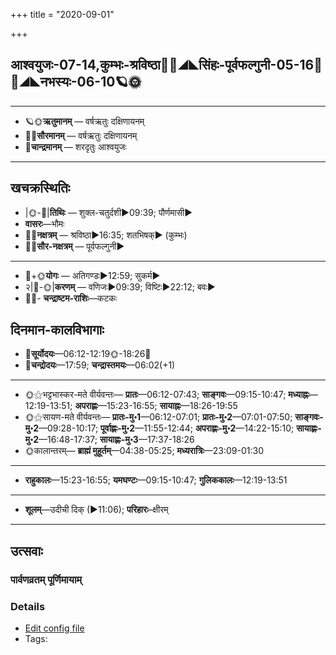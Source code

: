 +++
title = "2020-09-01"

+++
## आश्वयुजः-07-14,कुम्भः-श्रविष्ठा🌛🌌◢◣सिंहः-पूर्वफल्गुनी-05-16🌌🌞◢◣नभस्यः-06-10🪐🌞
___________________
- 🪐🌞**ऋतुमानम्** — वर्षऋतुः दक्षिणायनम्
- 🌌🌞**सौरमानम्** — वर्षऋतुः दक्षिणायनम्
- 🌛**चान्द्रमानम्** — शरदृतुः आश्वयुजः
___________________


## खचक्रस्थितिः
- |🌞-🌛|**तिथिः** — शुक्ल-चतुर्दशी►09:39; पौर्णमासी►  
- **वासरः**—भौमः  
- 🌌🌛**नक्षत्रम्** — श्रविष्ठा►16:35; शतभिषक्► (कुम्भः)  
- 🌌🌞**सौर-नक्षत्रम्** — पूर्वफल्गुनी►  
___________________
- 🌛+🌞**योगः** — अतिगण्डः►12:59; सुकर्म►  
- २|🌛-🌞|**करणम्** — वणिजः►09:39; विष्टिः►22:12; बवः►  
- 🌌🌛- **चन्द्राष्टम-राशिः**—कटकः  


## दिनमान-कालविभागाः
- 🌅**सूर्योदयः**—06:12-12:19🌞️-18:26🌇  
- 🌛**चन्द्रोदयः**—17:59; **चन्द्रास्तमयः**—06:02(+1)  
___________________
- 🌞⚝भट्टभास्कर-मते वीर्यवन्तः— **प्रातः**—06:12-07:43; **साङ्गवः**—09:15-10:47; **मध्याह्नः**—12:19-13:51; **अपराह्णः**—15:23-16:55; **सायाह्नः**—18:26-19:55  
- 🌞⚝सायण-मते वीर्यवन्तः— **प्रातः-मु॰1**—06:12-07:01; **प्रातः-मु॰2**—07:01-07:50; **साङ्गवः-मु॰2**—09:28-10:17; **पूर्वाह्णः-मु॰2**—11:55-12:44; **अपराह्णः-मु॰2**—14:22-15:10; **सायाह्णः-मु॰2**—16:48-17:37; **सायाह्णः-मु॰3**—17:37-18:26  
- 🌞कालान्तरम्— **ब्राह्मं मुहूर्तम्**—04:38-05:25; **मध्यरात्रिः**—23:09-01:30  
___________________
- **राहुकालः**—15:23-16:55; **यमघण्टः**—09:15-10:47; **गुलिककालः**—12:19-13:51  
___________________
- **शूलम्**—उदीची दिक् (►11:06); **परिहारः**–क्षीरम्  
___________________

## उत्सवाः
### पार्वणव्रतम् पूर्णिमायाम्



### Details
- [Edit config file](https://github.com/sanskrit-coders/adyatithi/tree/master/gRhya/general/relative_event/sthAlIpAkaH_16/offset__-1/pArvaNa-vratam_15.toml)
- Tags: 


